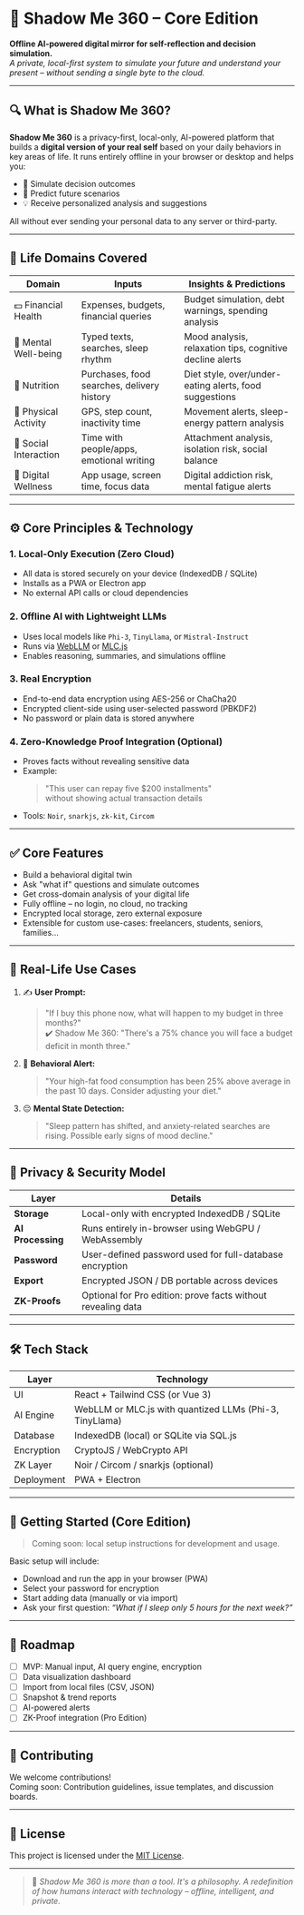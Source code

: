 # 📘 Shadow Me 360 – Core Edition

**Offline AI-powered digital mirror for self-reflection and decision simulation.**  
*A private, local-first system to simulate your future and understand your present – without sending a single byte to the cloud.*

---

## 🔍 What is Shadow Me 360?

**Shadow Me 360** is a privacy-first, local-only, AI-powered platform that builds a **digital version of your real self** based on your daily behaviors in key areas of life. It runs entirely offline in your browser or desktop and helps you:

- 🧠 Simulate decision outcomes  
- 🔮 Predict future scenarios  
- 💡 Receive personalized analysis and suggestions

All without ever sending your personal data to any server or third-party.

---

## 🧠 Life Domains Covered

| Domain                 | Inputs                                         | Insights & Predictions                                  |
|------------------------|-----------------------------------------------|----------------------------------------------------------|
| 💵 Financial Health     | Expenses, budgets, financial queries           | Budget simulation, debt warnings, spending analysis      |
| 🧠 Mental Well-being    | Typed texts, searches, sleep rhythm           | Mood analysis, relaxation tips, cognitive decline alerts |
| 🍎 Nutrition            | Purchases, food searches, delivery history    | Diet style, over/under-eating alerts, food suggestions   |
| 🏃 Physical Activity    | GPS, step count, inactivity time              | Movement alerts, sleep-energy pattern analysis           |
| 👥 Social Interaction   | Time with people/apps, emotional writing      | Attachment analysis, isolation risk, social balance      |
| 📱 Digital Wellness     | App usage, screen time, focus data            | Digital addiction risk, mental fatigue alerts            |

---

## ⚙️ Core Principles & Technology

### 1. **Local-Only Execution (Zero Cloud)**  
- All data is stored securely on your device (IndexedDB / SQLite)  
- Installs as a PWA or Electron app  
- No external API calls or cloud dependencies

### 2. **Offline AI with Lightweight LLMs**  
- Uses local models like `Phi-3`, `TinyLlama`, or `Mistral-Instruct`  
- Runs via [WebLLM](https://github.com/mlc-ai/web-llm) or [MLC.js](https://mlc.ai/mlcjs)  
- Enables reasoning, summaries, and simulations offline

### 3. **Real Encryption**  
- End-to-end data encryption using AES-256 or ChaCha20  
- Encrypted client-side using user-selected password (PBKDF2)  
- No password or plain data is stored anywhere

### 4. **Zero-Knowledge Proof Integration (Optional)**  
- Proves facts without revealing sensitive data  
- Example:  
  > "This user can repay five $200 installments"  
  > without showing actual transaction details  
- Tools: `Noir`, `snarkjs`, `zk-kit`, `Circom`

---

## ✅ Core Features

- Build a behavioral digital twin  
- Ask "what if" questions and simulate outcomes  
- Get cross-domain analysis of your digital life  
- Fully offline – no login, no cloud, no tracking  
- Encrypted local storage, zero external exposure  
- Extensible for custom use-cases: freelancers, students, seniors, families...

---

## 🧪 Real-Life Use Cases

1. ✍️ **User Prompt:**
   > "If I buy this phone now, what will happen to my budget in three months?"  
   ✔️ Shadow Me 360:
   > "There's a 75% chance you will face a budget deficit in month three."

2. 🍕 **Behavioral Alert:**
   > "Your high-fat food consumption has been 25% above average in the past 10 days. Consider adjusting your diet."

3. 😔 **Mental State Detection:**
   > "Sleep pattern has shifted, and anxiety-related searches are rising. Possible early signs of mood decline."

---

## 🔐 Privacy & Security Model

| Layer              | Details                                                            |
|--------------------|---------------------------------------------------------------------|
| **Storage**         | Local-only with encrypted IndexedDB / SQLite                      |
| **AI Processing**   | Runs entirely in-browser using WebGPU / WebAssembly                |
| **Password**        | User-defined password used for full-database encryption            |
| **Export**          | Encrypted JSON / DB portable across devices                        |
| **ZK-Proofs**       | Optional for Pro edition: prove facts without revealing data       |

---

## 🛠 Tech Stack

| Layer       | Technology                                               |
|-------------|----------------------------------------------------------|
| UI          | React + Tailwind CSS (or Vue 3)                          |
| AI Engine   | WebLLM or MLC.js with quantized LLMs (Phi-3, TinyLlama) |
| Database    | IndexedDB (local) or SQLite via SQL.js                  |
| Encryption  | CryptoJS / WebCrypto API                                |
| ZK Layer    | Noir / Circom / snarkjs (optional)                      |
| Deployment  | PWA + Electron                                          |

---

## 🚀 Getting Started (Core Edition)

> Coming soon: local setup instructions for development and usage.

Basic setup will include:

- Download and run the app in your browser (PWA)
- Select your password for encryption
- Start adding data (manually or via import)
- Ask your first question: _“What if I sleep only 5 hours for the next week?”_

---

## 📌 Roadmap

- [ ] MVP: Manual input, AI query engine, encryption  
- [ ] Data visualization dashboard  
- [ ] Import from local files (CSV, JSON)  
- [ ] Snapshot & trend reports  
- [ ] AI-powered alerts  
- [ ] ZK-Proof integration (Pro Edition)

---

## 🤝 Contributing

We welcome contributions!  
Coming soon: Contribution guidelines, issue templates, and discussion boards.

---

## 📄 License

This project is licensed under the [MIT License](LICENSE).

---

> 🧠 *Shadow Me 360 is more than a tool. It's a philosophy. A redefinition of how humans interact with technology – offline, intelligent, and private.*
